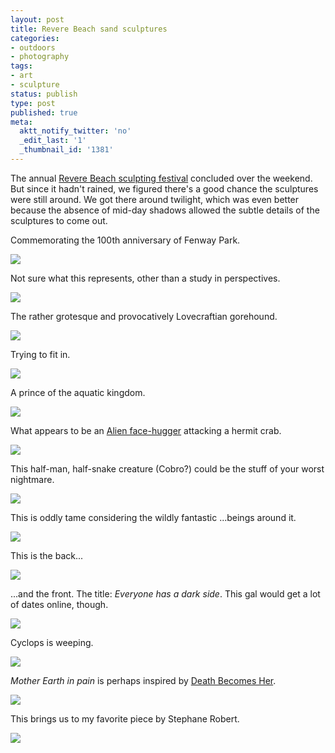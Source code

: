 ```yaml
---
layout: post
title: Revere Beach sand sculptures
categories:
- outdoors
- photography
tags:
- art
- sculpture
status: publish
type: post
published: true
meta:
  aktt_notify_twitter: 'no'
  _edit_last: '1'
  _thumbnail_id: '1381'
---
```

The annual [Revere Beach sculpting festival](http://reverebeachpartnership.com/sandsculpting/) concluded over the weekend.  But since it hadn't rained, we figured there's a good chance the sculptures were still around.  We got there around twilight, which was even better because the absence of mid-day shadows allowed the subtle details of the sculptures to come out.

Commemorating the 100th anniversary of Fenway Park.

<img src='https://dl.dropboxusercontent.com/u/52804626/revere-2012/dsc_6294.jpg' />

Not sure what this represents, other than a study in perspectives.

<img src='https://dl.dropboxusercontent.com/u/52804626/revere-2012/dsc_6279.jpg' />

The rather grotesque and provocatively Lovecraftian gorehound.

<img src='https://dl.dropboxusercontent.com/u/52804626/revere-2012/dsc_6277.jpg' />

Trying to fit in.

<img src='https://dl.dropboxusercontent.com/u/52804626/revere-2012/dsc_6300.jpg' />

A prince of the aquatic kingdom.

<img src='https://dl.dropboxusercontent.com/u/52804626/revere-2012/dsc_6305.jpg' />

What appears to be an [Alien face-hugger](http://en.wikipedia.org/wiki/Alien_(creature_in_Alien_franchise)#Facehugger) attacking a hermit crab.

<img src='https://dl.dropboxusercontent.com/u/52804626/revere-2012/dsc_6307.jpg' />

This half-man, half-snake creature (Cobro?) could be the stuff of your worst nightmare.

<img src='https://dl.dropboxusercontent.com/u/52804626/revere-2012/dsc_6312.jpg' />

This is oddly tame considering the wildly fantastic ...beings around it.

<img src='https://dl.dropboxusercontent.com/u/52804626/revere-2012/dsc_6308.jpg' />

This is the back...

<img src='https://dl.dropboxusercontent.com/u/52804626/revere-2012/dsc_6285.jpg' />

...and the front. The title: *Everyone has a dark side*.  This gal would get a lot of dates online, though.

<img src='https://dl.dropboxusercontent.com/u/52804626/revere-2012/dsc_6291.jpg' />

Cyclops is weeping.

<img src='https://dl.dropboxusercontent.com/u/52804626/revere-2012/dsc_6290.jpg' />

*Mother Earth in pain* is perhaps inspired by [Death Becomes Her](http://www.imdb.com/title/tt0104070/).

<img src='https://dl.dropboxusercontent.com/u/52804626/revere-2012/dsc_6284a.jpg' />

This brings us to my favorite piece by Stephane Robert.

<img src='https://dl.dropboxusercontent.com/u/52804626/revere-2012/dsc_6275.jpg' />

